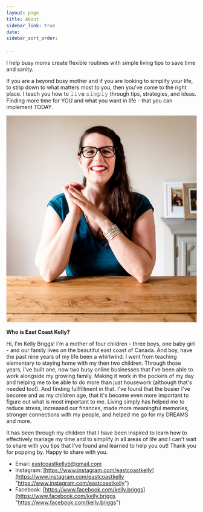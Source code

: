 ```yaml
---
layout: page
title: About
sidebar_link: true
date: 
sidebar_sort_order: 

---
```

I help busy moms create flexible routines with simple living tips to save time and sanity.

If you are a beyond busy mother and if you are looking to simplify your life, to strip down to what matters most to you, then you've come to the right place. I teach you how to 𝚕𝚒𝚟e 𝚜𝚒𝚖𝚙𝚕𝚢 through tips, strategies, and ideas. Finding more time for YOU and what you want in life - that you can implement TODAY.

![A headshot of me](/assets/img/Headshot.jpg "Headshot")

**Who is East Coast Kelly?**

Hi, I'm Kelly Briggs! I'm a mother of four children - three boys, one baby girl - and our family lives on the beautiful east coast of Canada. And boy, have the past nine years of my life been a whirlwind. I went from teaching elementary to staying home with my then two children. Through those years, I've built one, now two busy online businesses that I've been able to work alongside my growing family. Making it work in the pockets of my day and helping me to be able to do more than just housework (although that's needed too!). And finding fullfillment in that. I've found that the busier I've become and as my children age, that it's become even more important to figure out what is most important to me. Living simply has helped me to reduce stress, increased our finances, made more meaningful memories, stronger connections with my people, and helped me go for my DREAMS and more.

It has been through my children that I have been inspired to learn how to effectively manage my time and to simplify in all areas of life and I can't wait to share with you tips that I've found and learned to help you out! Thank you for popping by. Happy to share with you.

* Email: eastcoastkellyb@gmail.com
* Instagram: [https://www.instagram.com/eastcoastkelly](https://www.instagram.com/eastcoastkelly "https://www.instagram.com/eastcoastkelly")
* Facebook: [https://www.facebook.com/kelly.briggs](https://www.facebook.com/kelly.briggs "https://www.facebook.com/kelly.briggs")